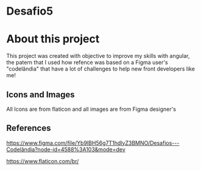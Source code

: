 # Desafio5

# About this project

This project was created with objective to improve my skills with angular, the patern that I used how refence was based on a Figma user's "codelândia" that have a lot of challenges to help new front developers like me! 



## Icons and Images

All Icons are from flaticon and all images are from Figma designer's


## References
https://www.figma.com/file/Yb9IBH56g7T1hdIyZ3BMNO/Desafios---Codelândia?node-id=4588%3A103&mode=dev

https://www.flaticon.com/br/
